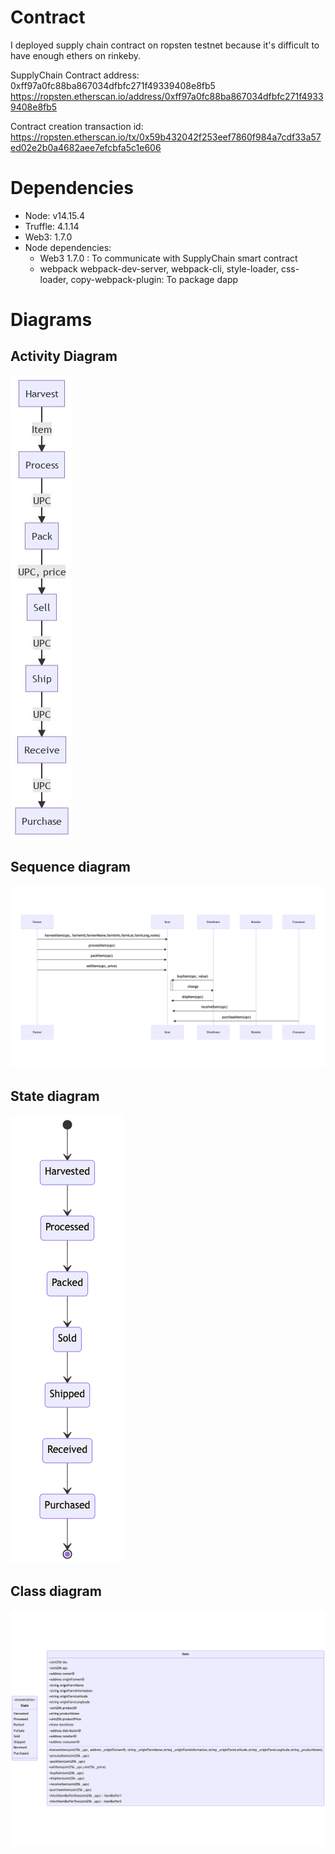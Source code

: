 # Contract

I deployed supply chain contract on ropsten testnet because it's difficult to have enough ethers on rinkeby.

SupplyChain Contract address: 0xff97a0fc88ba867034dfbfc271f49339408e8fb5
https://ropsten.etherscan.io/address/0xff97a0fc88ba867034dfbfc271f49339408e8fb5

Contract creation transaction id:
https://ropsten.etherscan.io/tx/0x59b432042f253eef7860f984a7cdf33a57ed02e2b0a4682aee7efcbfa5c1e606

# Dependencies

- Node: v14.15.4
- Truffle: 4.1.14
- Web3: 1.7.0
- Node dependencies:
  - Web3 1.7.0 : To communicate with SupplyChain smart contract
  - webpack webpack-dev-server, webpack-cli, style-loader, css-loader, copy-webpack-plugin: To package dapp

# Diagrams

## Activity Diagram
![](diagrams/activity.jpeg)

## Sequence diagram
![](diagrams/sequence.png)

## State diagram
![](diagrams/state.png)

## Class diagram
![](diagrams/class.png)

